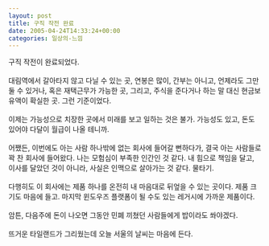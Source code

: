 ```yaml
---
layout: post
title: 구직 작전 완료
date: 2005-04-24T14:33:24+00:00
categories: 일상의-느낌
---
```

구직 작전이 완료되었다.<br /><br />대림역에서 갈아타지 않고 다닐 수 있는 곳, 연봉은 많이, 간부는 아니고, 언제라도 그만 둘 수 있거나, 혹은 재택근무가 가능한 곳, 그리고, 주식을 준다거나 하는 말 대신 현금보유액이 확실한 곳. 그런 기준이었다.<br /><br />이제는 가능성으로 치장한 곳에서 미래를 보고 일하는 것은 불가. 가능성도 있고, 돈도 있어야 다달이 월급이 나올 테니까.<br /><br />어쨌든, 이번에도 아는 사람 하나밖에 없는 회사에 들어갈 뻔하다가, 결국 아는 사람들로 꽉 찬 회사에 들어왔다. 나는 모험심이 부족한 인간인 것 같다. 내 힘으로 책임을 달고, 이사를 달았던 것이 아니라, 사실은 인맥으로 살아가는 것 같다. 물타기.<br /><br />다행히도 이 회사에는 제품 하나를 온전히 내 마음대로 뒤엎을 수 있는 곳이다. 제품 크기도 마음에 들고. 마지막 윈도우즈 플랫폼이 될 수도 있는 레거시에 가까운 제품이다.<br /><br />암튼, 다음주에 돈이 나오면 그동안 민폐 끼쳤던 사람들에게 밥이라도 쏴야겠다.<br /><br />뜨거운 타일랜드가 그리웠는데 오늘 서울의 날씨는 마음에 든다.
